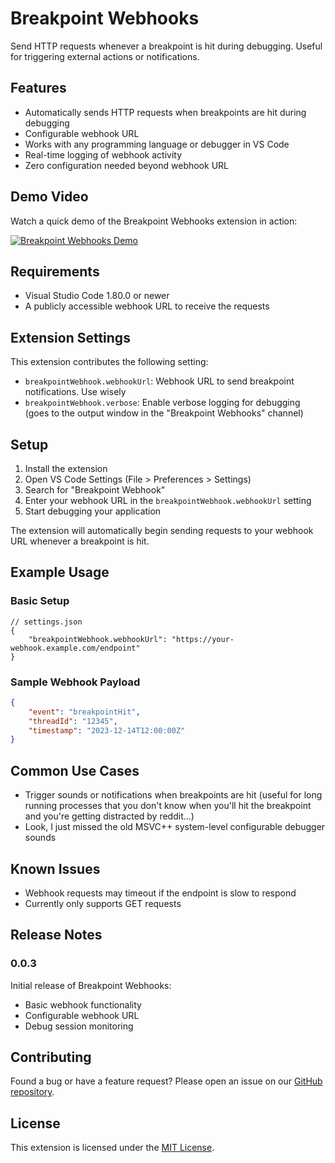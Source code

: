 # Breakpoint Webhooks

Send HTTP requests whenever a breakpoint is hit during debugging. Useful for triggering external actions or notifications.

## Features

- Automatically sends HTTP requests when breakpoints are hit during debugging
- Configurable webhook URL
- Works with any programming language or debugger in VS Code
- Real-time logging of webhook activity
- Zero configuration needed beyond webhook URL

## Demo Video

Watch a quick demo of the Breakpoint Webhooks extension in action:

[![Breakpoint Webhooks Demo](https://img.youtube.com/vi/sT03Hrv72Mg/0.jpg)](https://youtu.be/sT03Hrv72Mg)

## Requirements

- Visual Studio Code 1.80.0 or newer
- A publicly accessible webhook URL to receive the requests

## Extension Settings

This extension contributes the following setting:

* `breakpointWebhook.webhookUrl`: Webhook URL to send breakpoint notifications.  Use wisely
* `breakpointWebhook.verbose`: Enable verbose logging for debugging (goes to the output window in the "Breakpoint Webhooks" channel)

## Setup

1. Install the extension
2. Open VS Code Settings (File > Preferences > Settings)
3. Search for "Breakpoint Webhook"
4. Enter your webhook URL in the `breakpointWebhook.webhookUrl` setting
5. Start debugging your application

The extension will automatically begin sending requests to your webhook URL whenever a breakpoint is hit.

## Example Usage

### Basic Setup
```jsonc
// settings.json
{
    "breakpointWebhook.webhookUrl": "https://your-webhook.example.com/endpoint"
}
```

### Sample Webhook Payload
```json
{
    "event": "breakpointHit",
    "threadId": "12345",
    "timestamp": "2023-12-14T12:00:00Z"
}
```

## Common Use Cases

- Trigger sounds or notifications when breakpoints are hit (useful for long running processes that you don't know when you'll hit the breakpoint and  you're getting distracted by reddit...)
- Look, I just missed the old MSVC++ system-level configurable debugger sounds

## Known Issues

- Webhook requests may timeout if the endpoint is slow to respond
- Currently only supports GET requests

## Release Notes

### 0.0.3

Initial release of Breakpoint Webhooks:
- Basic webhook functionality
- Configurable webhook URL
- Debug session monitoring

## Contributing

Found a bug or have a feature request? Please open an issue on our [GitHub repository](https://github.com/mcgrue/vscode-extension-debugger-actions/issues).

## License

This extension is licensed under the [MIT License](LICENSE).


